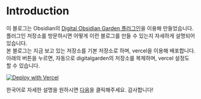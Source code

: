# Introduction

이 블로그는 Obsidian의 [Digital Obsidian Garden 플러그인](https://github.com/oleeskild/Obsidian-Digital-Garden)을 이용해 만들었습니다.
플러그인 저장소를 방문하시면 어떻게 이런 블로그를 만들 수 있는지 자세하게 설명되어 있습니다.\
본 블로그는 지금 보고 있는 저장소를 기본 저장소로 하며, vercel을 이용해 배포합니다. \
아래의 버튼을 누르면, 자동으로 digitalgarden의 저장소를 복제하며, vercel 설정도 할 수 있습니다.

[![Deploy with Vercel](https://vercel.com/button)](https://vercel.com/new/clone?repository-url=https://github.com/oleeskild/digitalgarden)

한국어로 자세한 설명을 원하시면 [다음](https://github.com/nOctaveLay/current-blog/blob/main/src/site/notes/0.MapofContents/%EC%98%B5%EC%8B%9C%EB%94%94%EC%96%B8/%EC%98%B5%EC%8B%9C%EB%94%94%EC%96%B8%20%EB%B8%94%EB%A1%9C%EA%B7%B8%20-%20Digital%20Garden.md)을 클릭해주세요.
감사합니다!
